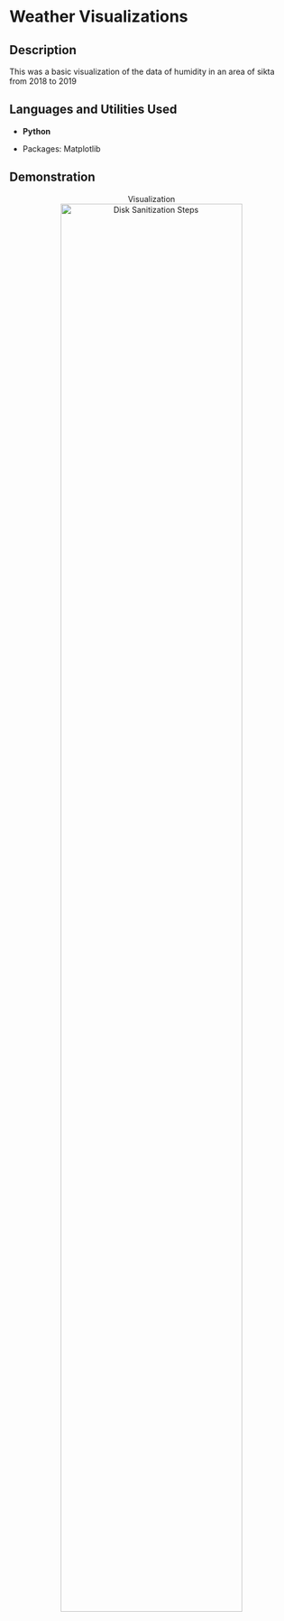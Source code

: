 <h1>Weather Visualizations</h1>


<h2>Description</h2>
This was a basic visualization of the data of humidity in an area of sikta from 2018 to 2019 


<h2>Languages and Utilities Used</h2>

- <b>Python</b>
- <p>Packages: Matplotlib</p>


<h2>Demonstration</h2>

<p align="center">
Visualization <br/>
<img src="https://i.imgur.com/yKcuqX2.png" height="80%" width="80%" alt="Disk Sanitization Steps"/>
<br />
<br />
<br />
<br />
</p>

<!--
 ```diff
- text in red
+ text in green
! text in orange
# text in gray
